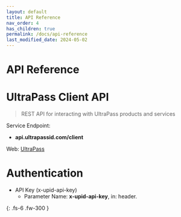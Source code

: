 ```yaml
---
layout: default
title: API Reference
nav_order: 4
has_children: true
permalink: /docs/api-reference
last_modified_date: 2024-05-02
---
```


# API Reference

<h1 id="client-api">UltraPass Client API</h1>

> REST API for interacting with UltraPass products and services

Service Endpoint:

* **api.ultrapassid.com/client**

Web: <a href="https://www.ultrapassid.com/">UltraPass</a> 

# Authentication

* API Key (x-upid-api-key)
    - Parameter Name: **x-upid-api-key**, in: header. 

{: .fs-6 .fw-300 }